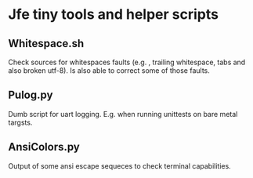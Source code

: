 Jfe tiny tools and helper scripts
=================================

Whitespace.sh
-------------
Check sources for whitespaces faults (e.g. <CR>, trailing whitespace, tabs and also broken utf-8).
Is also able to correct some of those faults.

Pulog.py
--------
Dumb script for uart logging. E.g. when running unittests on bare metal targsts.

AnsiColors.py
-------------
Output of some ansi escape sequeces to check terminal capabilities.